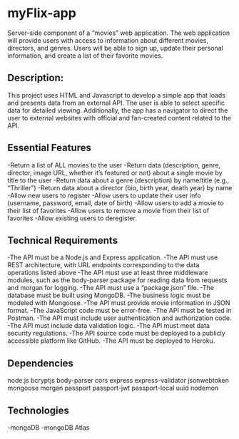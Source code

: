 # myFlix-app
Server-side component of a “movies” web application. The web
application will provide users with access to information about different
movies, directors, and genres. Users will be able to sign up, update their
personal information, and create a list of their favorite movies.

## Description:
This project uses HTML and Javascript to develop a simple app that loads and presents data from an external API. The user is able to select specific data for detailed viewing.
Additionally, the app has a navigator to direct the user to external websites with official and fan-created content related to the API.

## Essential Features
-Return a list of ALL movies to the user
-Return data (description, genre, director, image URL, whether it’s featured or not) about a single movie by title to the user
-Return data about a genre (description) by name/title (e.g., “Thriller”)
-Return data about a director (bio, birth year, death year) by name
-Allow new users to register
-Allow users to update their user info (username, password, email, date of birth)
-Allow users to add a movie to their list of favorites
-Allow users to remove a movie from their list of favorites
-Allow existing users to deregister

## Technical Requirements
-The API must be a Node.js and Express application.
-The API must use REST architecture, with URL endpoints corresponding to the data operations listed above
-The API must use at least three middleware modules, such as the body-parser package for reading data from requests and morgan for logging.
-The API must use a “package.json” file.
-The database must be built using MongoDB.
-The business logic must be modeled with Mongoose.
-The API must provide movie information in JSON format.
-The JavaScript code must be error-free.
-The API must be tested in Postman.
-The API must include user authentication and authorization code.
-The API must include data validation logic.
-The API must meet data security regulations.
-The API source code must be deployed to a publicly accessible platform like GitHub.
-The API must be deployed to Heroku.

## Dependencies
node.js
bcryptjs
body-parser
cors
express
express-validator
jsonwebtoken
mongoose
morgan
passport
passport-jwt
passport-local
uuid
nodemon

## Technologies
-mongoDB
-mongoDB Atlas
